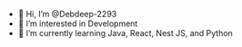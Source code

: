 - 👋 Hi, I’m @Debdeep-2293
- 👀 I’m interested in Development
- 🌱 I’m currently learning Java, React, Nest JS, and Python


<!---
Debdeep-2293/Debdeep-2293 is a ✨ special ✨ repository because its `README.md` (this file) appears on your GitHub profile.
You can click the Preview link to take a look at your changes.
--->
